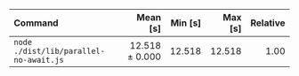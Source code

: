 | Command | Mean [s] | Min [s] | Max [s] | Relative |
|:---|---:|---:|---:|---:|
| `node ./dist/lib/parallel-no-await.js` | 12.518 ± 0.000 | 12.518 | 12.518 | 1.00 |
